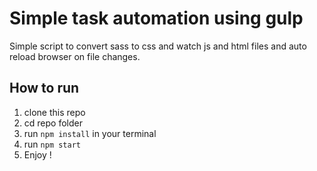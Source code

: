 # Simple task automation using gulp
Simple script to convert sass to css and watch js and html files and auto reload browser on file changes.

## How to run
1. clone this repo
2. cd repo folder
3. run `npm install` in your terminal
4. run `npm start`
5. Enjoy !